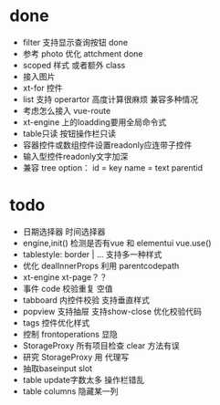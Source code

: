 
# done
+ filter 支持显示查询按钮 done
+ 参考 photo 优化 attchment done
+ scoped 样式 或者额外 class
+ 接入图片
+ xt-for 控件
+ list 支持 operartor 高度计算很麻烦 兼容多种情况
+ 考虑怎么接入 vue-route
+ xt-engine 上的loadding要用全局命令式
+ table只读 按钮操作栏只读
+ 容器控件或数组控件设置readonly应连带子控件
+ 输入型控件readonly文字加深
+ 兼容 tree option： id = key name = text parentid


# todo
+ 日期选择器 时间选择器
+ engine,init()  检测是否有vue 和 elementui vue.use()
+ tablestyle: border | ... 支持多一种样式
+ 优化 dealInnerProps 利用 parentcodepath
+ xt-engine xt-page？？
+ 事件 code 校验重复 空值
+ tabboard 内控件校验 支持垂直样式
+ popview 支持抽屉 支持show-close 优化校验代码
+ tags 控件优化样式
+ 控制 frontoperations 显隐
+ StorageProxy 所有项目检查 clear 方法有误
+ 研究 StorageProxy 用 代理写
+ 抽取baseinput slot
+ table update字数太多 操作栏错乱
+ table columns 隐藏某一列



